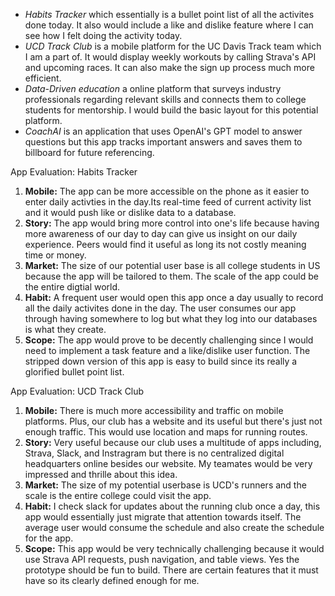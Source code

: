 * *Habits Tracker* which essentially is a bullet point list of all the activites done today. It also would include a like and dislike feature where I can see how I felt doing the activity today.
* *UCD Track Club* is a mobile platform for the UC Davis Track team which I am a part of. It would display weekly workouts by calling Strava's API and upcoming races. It can also make the sign up process much more efficient.
* *Data-Driven education* a online platform that surveys industry professionals regarding relevant skills and connects them to college students for mentorship. I would build the basic layout for this potential platform. 
* *CoachAI* is an application that uses OpenAI's GPT model to answer questions but this app tracks important answers and saves them to billboard for future referencing. 

App Evaluation: Habits Tracker
1. **Mobile:** The app can be more accessible on the phone as it easier to enter daily activties in the day.Its real-time feed of current activity list and it would push like or dislike data to a database.
2. **Story:** The app would bring more control into one's life because having more awareness of our day to day can give us insight on our daily experience. Peers would find it useful as long its not costly meaning time or money.
3. **Market:** The size of our potential user base is all college students in US because the app will be tailored to them. The scale of the app could be the entire digtial world.
4. **Habit:** A frequent user would open this app once a day usually to record all the daily activites done in the day. The user consumes our app through having somewhere to log but what they log into our databases is what they create.
5. **Scope:** The app would prove to be decently challenging since I would need to implement a task feature and a like/dislike user function. The stripped down version of this app is easy to build since its really a glorified bullet point list.

App Evaluation: UCD Track Club
1. **Mobile:** There is much more accessibility and traffic on mobile platforms. Plus, our club has a website and its useful but there's just not enough traffic. This would use location and maps for running routes.
2. **Story:** Very useful because our club uses a multitude of apps including, Strava, Slack, and Instragram but there is no centralized digital headquarters online besides our website. My teamates would be very impressed and thrille about this idea.
3. **Market:** The size of my potential userbase is UCD's runners and the scale is the entire college could visit the app.
4. **Habit:** I check slack for updates about the running club once a day, this app would essentially just migrate that attention towards itself. The average user would consume the schedule and also create the schedule for the app.
5. **Scope:** This app would be very technically challenging because it would use Strava API requests, push navigation, and table views. Yes the prototype should be fun to build. There are certain features that it must have so its clearly defined enough for me.
